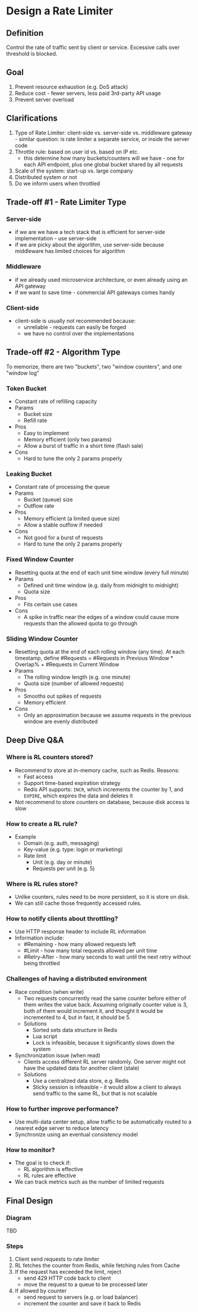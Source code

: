 # Design a Rate Limiter

## Definition
Control the rate of traffic sent by client or service. Excessive calls over threshold is blocked.

## Goal
1. Prevent resource exhaustion (e.g. DoS attack)
1. Reduce cost - fewer servers, less paid 3rd-party API usage
1. Prevent server overload

## Clarifications
1. Type of Rate Limiter: client-side vs. server-side vs. middleware gateway - similar question: is rate limiter a separate service, or inside the server code
1. Throttle rule: based on user id vs. based on IP etc.
	* this determine how many buckets/counters will we have - one for each API endpoint, plus one global bucket shared by all requests
1. Scale of the system: start-up vs. large company
1. Distributed system or not
1. Do we inform users when throttled

## Trade-off #1 - Rate Limiter Type

### Server-side
* if we are we have a tech stack that is efficient for server-side implementation - use server-side
* if we are picky about the algorithm, use server-side because middleware has limited choices for algorithm

### Middleware
* if we already used microservice architecture, or even already using an API gateway
* if we want to save time - commercial API gateways comes handy

### Client-side
* client-side is usually not recommended because:
	* unreliable - requests can easily be forged
	* we have no control over the implementations

## Trade-off #2 - Algorithm Type

To memorize, there are two "buckets", two "window counters", and one "window log"

### Token Bucket
* Constant rate of refilling capacity
* Params
	* Bucket size
	* Refill rate
* Pros
	* Easy to implement
	* Memory efficient (only two params)
	* Allow a burst of traffic in a short time (flash sale)
* Cons
	* Hard to tune the only 2 params properly

### Leaking Bucket
* Constant rate of processing the queue
* Params
	* Bucket (queue) size
	* Outflow rate
* Pros
	* Memory efficient (a limited queue size)
	* Allow a stable outflow if needed
* Cons
	* Not good for a burst of requests
	* Hard to tune the only 2 params properly

### Fixed Window Counter
* Resetting quota at the end of each unit time window (every full minute)
* Params
	* Defined unit time window (e.g. daily from midnight to midnight)
	* Quota size
* Pros
	* Fits certain use cases
* Cons
	* A spike in traffic near the edges of a window could cause more requests than the allowed quota to go through

### Sliding Window Counter
* Resetting quota at the end of each rolling window (any time). At each timestamp, define \#Requests = \#Requests in Previous Window * Overlap\% + \#Requests in Current Window 
* Params
	* The rolling window length (e.g. one minute)
	* Quota size (number of allowed requests)
* Pros
	* Smooths out spikes of requests
	* Memory efficient
* Cons
	* Only an approximation because we assume requests in the previous window are evenly distributed

## Deep Dive Q&A

### Where is RL counters stored?
* Recommend to store at in-memory cache, such as Redis. Reasons:
	* Fast access
	* Support time-based expiration strategy
	* Redis API supports: `INCR`, which increments the counter by 1, and `EXPIRE`, which expires the data and deletes it
* Not recommend to store counters on database, because disk access is slow


### How to create a RL rule?
* Example
	* Domain (e.g. auth, messaging)
	* Key-value (e.g. type: login or marketing)
	* Rate limit
		* Unit (e.g. day or minute)
		* Requests per unit (e.g. 5)


### Where is RL rules store?
* Unlike counters, rules need to be more persistent, so it is store on disk.
* We can still cache those frequently accessed rules.


### How to notify clients about throttling?
* Use HTTP response header to include RL information
* Information include:
	* \#Remaining - how many allowed requests left
	* \#Limit - how many total requests allowed per unit time
	* \#Retry-After - how many seconds to wait until the next retry without being throttled


### Challenges of having a distributed environment
* Race condition (when write)
	* Two requests concurrently read the same counter before either of them writes the value back. Assuming originally counter value is 3, both of them would increment it, and thought it would be incremented to 4, but in fact, it should be 5.
	* Solutions
		* Sorted sets data structure in Redis
		* Lua script
		* Lock is infeasible, because it significantly slows down the system
* Synchronization issue (when read)
	* Clients access different RL server randomly. One server might not have the updated data for another client (stale)
	* Solutions
		* Use a centralized data store, e.g. Redis
		* Sticky session is infeasible - it would allow a client to always send traffic to the same RL, but that is not scalable


### How to further improve performance?
* Use multi-data center setup, allow traffic to be automatically routed to a nearest edge server to reduce latency
* Synchronize using an eventual consistency model


### How to monitor?
* The goal is to check if:
	* RL algorithm is effective
	* RL rules are effective
* We can track metrics such as the number of limited requests

## Final Design
### Diagram
TBD

### Steps
1. Client send requests to rate limiter
1. RL fetches the counter from Redis, while fetching rules from Cache
1. If the request has exceeded the limit, reject
	* send 429 HTTP code back to client
	* move the request to a queue to be processed later
1. If allowed by counter
	* send request to servers (e.g. or load balancer)
	* increment the counter and save it back to Redis
	
